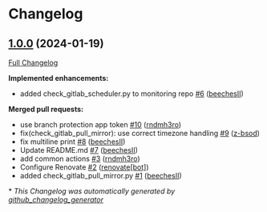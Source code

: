 # Changelog

## [1.0.0](https://github.com/telekom-mms/monitoring-checks/tree/1.0.0) (2024-01-19)

[Full Changelog](https://github.com/telekom-mms/monitoring-checks/compare/c5257e8258e654fb9c6b444c36caf76cdb1c2a11...1.0.0)

**Implemented enhancements:**

- added check\_gitlab\_scheduler.py to monitoring repo [\#6](https://github.com/telekom-mms/monitoring-checks/pull/6) ([beechesII](https://github.com/beechesII))

**Merged pull requests:**

- use branch protection app token [\#10](https://github.com/telekom-mms/monitoring-checks/pull/10) ([rndmh3ro](https://github.com/rndmh3ro))
- fix\(check\_gitlab\_pull\_mirror\): use correct timezone handling [\#9](https://github.com/telekom-mms/monitoring-checks/pull/9) ([z-bsod](https://github.com/z-bsod))
- fix multiline print [\#8](https://github.com/telekom-mms/monitoring-checks/pull/8) ([beechesII](https://github.com/beechesII))
- Update README.md [\#7](https://github.com/telekom-mms/monitoring-checks/pull/7) ([beechesII](https://github.com/beechesII))
- add common actions [\#3](https://github.com/telekom-mms/monitoring-checks/pull/3) ([rndmh3ro](https://github.com/rndmh3ro))
- Configure Renovate [\#2](https://github.com/telekom-mms/monitoring-checks/pull/2) ([renovate[bot]](https://github.com/apps/renovate))
- added check\_gitlab\_pull\_mirror.py [\#1](https://github.com/telekom-mms/monitoring-checks/pull/1) ([beechesII](https://github.com/beechesII))



\* *This Changelog was automatically generated by [github_changelog_generator](https://github.com/github-changelog-generator/github-changelog-generator)*
